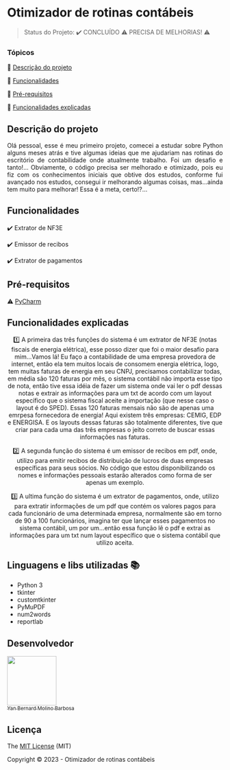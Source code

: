 <h1>Otimizador de rotinas contábeis</h1> 

> Status do Projeto: :heavy_check_mark: CONCLUÍDO  :warning: PRECISA DE MELHORIAS! :warning:

### Tópicos 

:small_blue_diamond: [Descrição do projeto](#descrição-do-projeto)

:small_blue_diamond: [Funcionalidades](#funcionalidades)

:small_blue_diamond: [Pré-requisitos](#pré-requisitos)

:small_blue_diamond: [Funcionalidades explicadas](#funcionalidades-explicadas)


## Descrição do projeto 

<p align="justify">
  Olá pessoal, esse é meu primeiro projeto, comecei a estudar sobre Python alguns meses atrás e tive algumas ideias que me ajudariam nas rotinas do escritório de contabilidade onde atualmente trabalho. Foi um desafio e tanto!... Obviamente, o código precisa ser melhorado e otimizado, pois eu fiz com os conhecimentos iniciais que obtive dos estudos, conforme fui avançado nos estudos, consegui ir melhorando algumas coisas, mas...ainda tem muito para melhorar! Essa é a meta, certo!?... 
</p>

## Funcionalidades

:heavy_check_mark: Extrator de NF3E  

:heavy_check_mark: Emissor de recibos  

:heavy_check_mark: Extrator de pagamentos  


## Pré-requisitos

:warning: [PyCharm](https://www.jetbrains.com/pt-br/pycharm/download/?section=windows)


## Funcionalidades explicadas
<p align="center"> 1️⃣  A primeira das três funções do sistema é um extrator de NF3E (notas fiscais de energia elétrica), esse posso dizer que foi o maior desafio para mim...Vamos lá! Eu faço a contabilidade de uma empresa provedora de internet, então ela tem muitos locais de consomem energia elétrica, logo, tem muitas faturas de energia em seu CNPJ, precisamos contabilizar todas, em média são 120 faturas por mês, o sistema contábil não importa esse tipo de nota, então tive essa idéia de fazer um sistema onde vai ler o pdf dessas notas e extrair as informações para um txt de acordo com um layout específico que o sistema fiscal aceite a importação (que nesse caso o layout é do SPED). Essas 120 faturas mensais não são de apenas uma emrpesa fornecedora de energia! Aqui existem três empresas: CEMIG, EDP e ENERGISA. E os layouts dessas faturas são totalmente diferentes, tive que criar para cada uma das três empresas o jeito correto de buscar essas informações nas faturas.</p>

<p align="center"> 2️⃣  A segunda função do sistema é um emissor de recibos em pdf, onde, utilizo para emitir recibos de distribuição de lucros de duas empresas específicas para seus sócios. No código que estou disponibilizando os nomes e informações pessoais estarão alterados como forma de ser apenas um exemplo.</p>

<p align="center"> 3️⃣  A ultima função do sistema é um extrator de pagamentos, onde, utilizo para extratir informações de um pdf que contém os valores pagos para cada funcionário de uma determinada empresa, normalmente são em torno de 90 a 100 funcionários, imagina ter que lançar esses pagamentos no sistema contábil, um por um...então essa função lê o pdf e extrai as informações para um txt num layout específico que o sistema contábil que utilizo aceita.</p>



## Linguagens e libs utilizadas :books:

- Python 3
- tkinter
- customtkinter
- PyMuPDF
- num2words
- reportlab


## Desenvolvedor

[<img src="https://avatars.githubusercontent.com/u/52461672?v=4" width=115><br><sub>Yan Bernard Molino Barbosa</sub>](https://github.com/yanbmb)


## Licença 

The [MIT License]() (MIT)

Copyright :copyright: 2023 - Otimizador de rotinas contábeis



